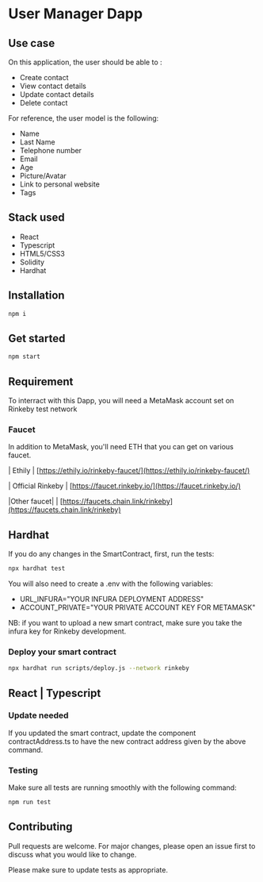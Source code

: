 # User Manager Dapp

## Use case
On this application, the user should be able to :
- Create contact
- View contact details 
- Update contact details
- Delete contact

For reference, the user model is the following:
- Name
- Last Name
- Telephone number
- Email
- Age
- Picture/Avatar
- Link to personal website
- Tags

## Stack used
- React
- Typescript
- HTML5/CSS3
- Solidity
- Hardhat

## Installation


```bash
npm i
```

## Get started

```bash
npm start
```

## Requirement
To interract with this Dapp, you will need a MetaMask account set on Rinkeby test network

### Faucet
In addition to MetaMask, you'll need ETH that you can get on various faucet.

| Ethily | [https://ethily.io/rinkeby-faucet/](https://ethily.io/rinkeby-faucet/)

| Official Rinkeby | [https://faucet.rinkeby.io/](https://faucet.rinkeby.io/)

|Other faucet| | [https://faucets.chain.link/rinkeby](https://faucets.chain.link/rinkeby)
## Hardhat

If you do any changes in the SmartContract, first, run the tests:

```bash
npx hardhat test
```
You will also need to create a .env with the following variables:
- URL_INFURA="YOUR INFURA DEPLOYMENT ADDRESS"
- ACCOUNT_PRIVATE="YOUR PRIVATE ACCOUNT KEY FOR METAMASK"

NB: if you want to upload a new smart contract, make sure you take the infura key for Rinkeby development.

### Deploy your smart contract
```bash
npx hardhat run scripts/deploy.js --network rinkeby
```

## React | Typescript
### Update needed
If you updated the smart contract, update the component contractAddress.ts to have the new contract address given by the above command.
### Testing
Make sure all tests are running smoothly with the following command:
```bash
npm run test
```

## Contributing
Pull requests are welcome. For major changes, please open an issue first to discuss what you would like to change.

Please make sure to update tests as appropriate.
